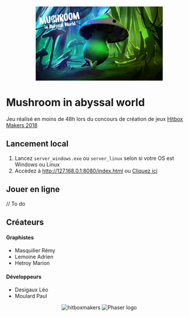 <p align="center">
	<img src="./assets/images/ILLU_START.png" alt="hitboxmakers" height="200">
</p>

# Mushroom in abyssal world

Jeu réalisé en moins de 48h lors du concours de création de jeux [Hitbox Makers 2018](https://hitboxmakers.fr/) 


## Lancement local

1. Lancez `server_windows.exe` ou `server_linux` selon si votre OS est Windows ou Linux
2. Accèdez à http://127.168.0.1:8080/index.html ou [Cliquez ici](http://127.168.0.1:8080/index.html)

## Jouer en ligne

// To do

## Créateurs

#### Graphistes

- Masquilier Rémy
- Lemoine Adrien
- Hetroy Marion

#### Développeurs

- Desigaux Léo
- Moulard Paul


<p align="center">
	<img src="https://hitboxmakers.fr/assets/images/Logo_HitBoxMakers.png" alt="hitboxmakers" height="100">
	<img src="https://phaser.io/images/logo/logo-download.png" alt="Phaser logo" height="100">
</p>